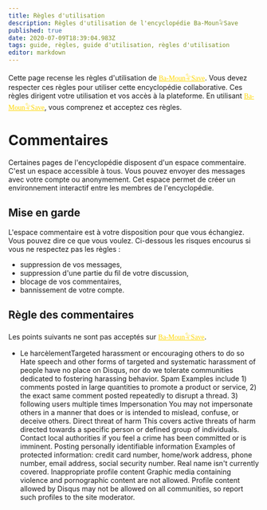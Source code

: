 ```yaml
---
title: Règles d'utilisation
description: Règles d'utilisation de l'encyclopédie Ba-Moun𓅝Save
published: true
date: 2020-07-09T18:39:04.983Z
tags: guide, règles, guide d'utilisation, règles d'utilisation
editor: markdown
---
```


Cette page recense les règles d'utilisation de <a href="https://save.ba-moun.com" style="font-family:'Yatra One', PT-Serif, serif;color: gold" >Ba-Moun𓅝Save</a>. Vous devez respecter ces règles pour utiliser cette encyclopédie collaborative. Ces règles dirigent votre utilisation et vos accès à la plateforme. En utilisant <a href="https://save.ba-moun.com" style="font-family:'Yatra One', PT-Serif, serif;color: gold" >Ba-Moun𓅝Save</a>, vous comprenez et acceptez ces règles.

# Commentaires

Certaines pages de l'encyclopédie disposent d'un espace commentaire. C'est un espace accessible à tous. Vous pouvez envoyer des messages avec votre compte ou anonymement. Cet espace permet de créer un environnement interactif entre les membres de l'encyclopédie.

## Mise en garde
L'espace commentaire est à votre disposition pour que vous échangiez. Vous pouvez dire ce que vous voulez. Ci-dessous les risques encourus si vous ne respectez pas les règles :

- suppression de vos messages,
- suppression d'une partie du fil de votre discussion,
- blocage de vos commentaires,
- bannissement de votre compte.

## Règle des commentaires

Les points suivants ne sont pas acceptés sur <a href="https://save.ba-moun.com" style="font-family:'Yatra One', PT-Serif, serif;color: gold" >Ba-Moun𓅝Save</a>.

- Le harcèlementTargeted harassment or encouraging others to do so
    Hate speech and other forms of targeted and systematic harassment of people have no place on Disqus, nor do we tolerate communities dedicated to fostering harassing behavior.
    Spam
    Examples include 1) comments posted in large quantities to promote a product or service, 2) the exact same comment posted repeatedly to disrupt a thread. 3) following users multiple times
    Impersonation
    You may not impersonate others in a manner that does or is intended to mislead, confuse, or deceive others.
    Direct threat of harm
    This covers active threats of harm directed towards a specific person or defined group of individuals. Contact local authorities if you feel a crime has been committed or is imminent.
    Posting personally identifiable information
    Examples of protected information: credit card number, home/work address, phone number, email address, social security number. Real name isn't currently covered.
    Inappropriate profile content
    Graphic media containing violence and pornographic content are not allowed. Profile content allowed by Disqus may not be allowed on all communities, so report such profiles to the site moderator.